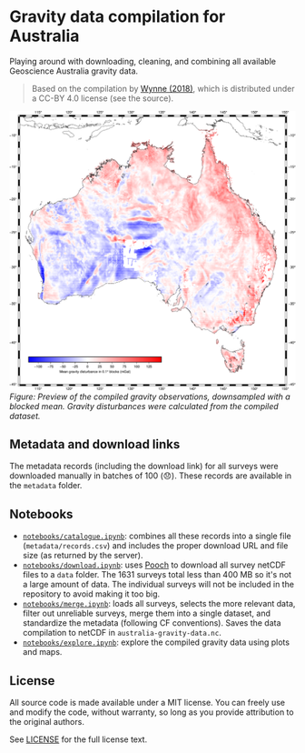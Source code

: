 # Gravity data compilation for Australia

Playing around with downloading, cleaning, and combining all available
Geoscience Australia gravity data.

> Based on the compilation by [Wynne (2018)](https://doi.org/10.26186/5c1987fa17078),
> which is distributed under a CC-BY 4.0 license (see the source).

![Map of the gravity disturbance of Australia from the compiled dataset](australia-ground-gravity.png)
*Figure: Preview of the compiled gravity observations, downsampled 
with a blocked mean. Gravity disturbances were calculated from the 
compiled dataset.*


## Metadata and download links

The metadata records (including the download link) for all surveys were
downloaded manually in batches of 100 (:disappointed:). These records are
available in the `metadata` folder.

## Notebooks

* [`notebooks/catalogue.ipynb`](https://nbviewer.jupyter.org/github/compgeolab/australia-gravity-data/blob/main/notebooks/catalogue.ipynb):
  combines all these records into a single file
  (`metadata/records.csv`) and includes the proper download URL and file size
  (as returned by the server).
* [`notebooks/download.ipynb`](https://nbviewer.jupyter.org/github/compgeolab/australia-gravity-data/blob/main/notebooks/download.ipynb):
  uses [Pooch](https://www.fatiando.org/pooch/latest/)
  to download all survey netCDF files to a `data` folder. The 1631 surveys total
  less than 400 MB so it's not a large amount of data. The individual surveys
  will not be included in the repository to avoid making it too big.
* [`notebooks/merge.ipynb`](https://nbviewer.jupyter.org/github/compgeolab/australia-gravity-data/blob/main/notebooks/merge.ipynb):
  loads all surveys, selects the more relevant data, filter out unreliable surveys,
  merge them into a single dataset, and standardize the metadata (following CF
  conventions). Saves the data compilation to netCDF in `australia-gravity-data.nc`.
* [`notebooks/explore.ipynb`](https://nbviewer.jupyter.org/github/compgeolab/australia-gravity-data/blob/main/notebooks/explore.ipynb):
  explore the compiled gravity data using plots and maps.

## License

All source code is made available under a MIT license.
You can freely use and modify the code, without warranty,
so long as you provide attribution to the original authors.

See [LICENSE](LICENSE) for the full license text.